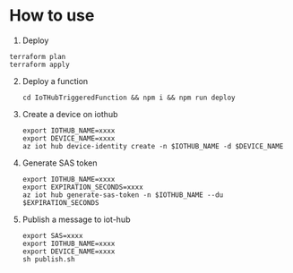 # How to use
1. Deploy
```shell
terraform plan
terraform apply
```

2. Deploy a function
   ```shell
   cd IoTHubTriggeredFunction && npm i && npm run deploy 
   ```
3. Create a device on iothub
    ```shell
    export IOTHUB_NAME=xxxx
    export DEVICE_NAME=xxxx
    az iot hub device-identity create -n $IOTHUB_NAME -d $DEVICE_NAME
    ```
4. Generate SAS token
    ```shell
    export IOTHUB_NAME=xxxx
    export EXPIRATION_SECONDS=xxxx
    az iot hub generate-sas-token -n $IOTHUB_NAME --du $EXPIRATION_SECONDS
    ```
5. Publish a message to iot-hub
    ```shell
    export SAS=xxxx
    export IOTHUB_NAME=xxxx
    export DEVICE_NAME=xxxx
    sh publish.sh
    ```
